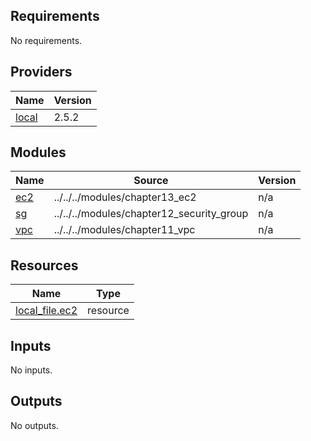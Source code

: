 <!-- BEGIN_TF_DOCS -->
## Requirements

No requirements.

## Providers

| Name | Version |
|------|---------|
| <a name="provider_local"></a> [local](#provider\_local) | 2.5.2 |

## Modules

| Name | Source | Version |
|------|--------|---------|
| <a name="module_ec2"></a> [ec2](#module\_ec2) | ../../../modules/chapter13_ec2 | n/a |
| <a name="module_sg"></a> [sg](#module\_sg) | ../../../modules/chapter12_security_group | n/a |
| <a name="module_vpc"></a> [vpc](#module\_vpc) | ../../../modules/chapter11_vpc | n/a |

## Resources

| Name | Type |
|------|------|
| [local_file.ec2](https://registry.terraform.io/providers/hashicorp/local/latest/docs/resources/file) | resource |

## Inputs

No inputs.

## Outputs

No outputs.
<!-- END_TF_DOCS -->

